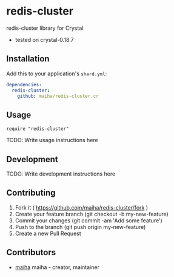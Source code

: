 # redis-cluster

redis-cluster library for Crystal

- tested on crystal-0.18.7

## Installation


Add this to your application's `shard.yml`:

```yaml
dependencies:
  redis-cluster:
    github: maiha/redis-cluster.cr
```


## Usage


```crystal
require "redis-cluster"
```


TODO: Write usage instructions here

## Development

TODO: Write development instructions here

## Contributing

1. Fork it ( https://github.com/maiha/redis-cluster/fork )
2. Create your feature branch (git checkout -b my-new-feature)
3. Commit your changes (git commit -am 'Add some feature')
4. Push to the branch (git push origin my-new-feature)
5. Create a new Pull Request

## Contributors

- [maiha](https://github.com/maiha) maiha - creator, maintainer

